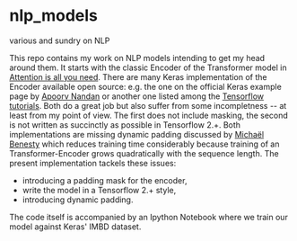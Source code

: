 # nlp_models
various and sundry on NLP

This repo contains my work on NLP models intending to get my head around them. It starts with the classic Encoder of the Transformer model in [Attention is all you need](https://arxiv.org/pdf/1706.03762.pdf). There are many Keras implementation of the Encoder available open source: e.g. the one on the official Keras example page by [Apoorv Nandan](https://keras.io/examples/nlp/text_classification_with_transformer/) or another one listed among the [Tensorflow tutorials](https://www.tensorflow.org/tutorials/text/transformer). Both do a great job but also suffer from some incompletness -- at least from my point of view. The first does not include masking, the second is not written as succinctly as possible in Tensorflow 2.+. Both implementations are missing dynamic padding discussed by [Michaël Benesty](https://towardsdatascience.com/divide-hugging-face-transformers-training-time-by-2-or-more-21bf7129db9q-21bf7129db9e) which reduces training time considerably because training of an Transformer-Encoder grows quadratically with the sequence length. The present implementation tackels these issues:
* introducing a padding mask for the encoder,
* write the model in a Tensorflow 2.+ style,
* introducing dynamic padding.

The code itself is accompanied by an Ipython Notebook where we train our model against Keras' IMBD dataset.
